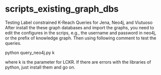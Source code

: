# scripts_existing_graph_dbs
Testing Label constrained K-Reach Queries for Jena, Neo4j, and Viutuoso
After install the these graph databases and import the graphs, you need to edit the configures in the scrips, e.g., the username and password in neo4j, or the prefix of knowledge graph.
Then using following comment to test the queries.

python query_neo4j.py k

where k is the parameter for LCKR.
If there are errors with the libraries of python, just install them and go on.
